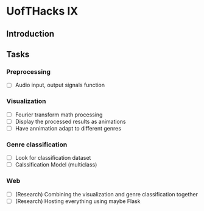 # UofTHacks IX
## Introduction

## Tasks
### Preprocessing
- [ ] Audio input, output signals function

### Visualization
- [ ] Fourier transform math processing
- [ ] Display the processed results as animations
- [ ] Have annimation adapt to different genres

### Genre classification
- [ ] Look for classification dataset
- [ ] Calssification Model (multiclass)

### Web
- [ ] (Research) Combining the visualization and genre classification together
- [ ] (Research) Hosting everything using maybe Flask
